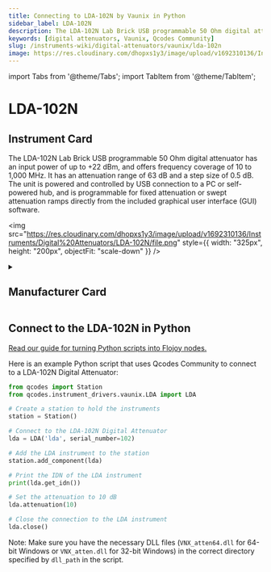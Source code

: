 ```yaml
---
title: Connecting to LDA-102N by Vaunix in Python
sidebar_label: LDA-102N
description: The LDA-102N Lab Brick USB programmable 50 Ohm digital attenuator has an input power of up to +22 dBm, and offers frequency coverage of 10 to 1,000 MHz. It has an attenuation range of 63 dB and a step size of 0.5 dB. The unit is powered and controlled by USB connection to a PC or self-powered hub, and is programmable for fixed attenuation or swept attenuation ramps directly from the included graphical user interface (GUI) software.
keywords: [digital attenuators, Vaunix, Qcodes Community]
slug: /instruments-wiki/digital-attenuators/vaunix/lda-102n
image: https://res.cloudinary.com/dhopxs1y3/image/upload/v1692310136/Instruments/Digital%20Attenuators/LDA-102N/file.png
---
```


import Tabs from '@theme/Tabs';
import TabItem from '@theme/TabItem';

# LDA-102N

## Instrument Card

<div className="flex">

<div>

The LDA-102N Lab Brick USB programmable 50 Ohm digital attenuator has an input power of up to +22 dBm, and offers frequency coverage of 10 to 1,000 MHz. It has an attenuation range of 63 dB and a step size of 0.5 dB. The unit is powered and controlled by USB connection to a PC or self-powered hub, and is programmable for fixed attenuation or swept attenuation ramps directly from the included graphical user interface (GUI) software.

</div>

<img src="https://res.cloudinary.com/dhopxs1y3/image/upload/v1692310136/Instruments/Digital%20Attenuators/LDA-102N/file.png" style={{ width: "325px", height: "200px", objectFit: "scale-down" }} />

</div>

<details>
<summary><h2>Manufacturer Card</h2></summary>

<img src="https://res.cloudinary.com/dhopxs1y3/image/upload/e_bgremoval/v1692125985/Instruments/Vendor%20Logos/Vaunix.png" style={{ width: "100%", height: "170px",objectFit: "scale-down" }} />

Vaunix Technology Corp. designs, manufactures, and services RF and microwave test equipment and digital radio communications products. Utilizing our deep RF and software engineering expertise, rooted in microwave radio and wireless equipment repair and testing, Vaunix developed the Lab Brick® family of electronic test products, which set a new standard for cost, size, and simplicity of wireless testing devices. Powered by a USB connection and controlled by easy-to-use, graphical-user-interface (GUI) software, Lab Bricks have been designed to meet the needs of wireless engineers and technicians who want to create flexible, customized system solutions either in the lab or in the field. We 've expanded our Lab Brick® family of electronic test products to include Attenuator Matrix solutions that double as Wireless [Handover Test Systems](https://vaunix.com/handover-test-systems/) to give our test technicians and product engineers the advanced capability to solve unique wireless _handover _testing challenges and bring affordability, functionality, reliability and simplicity to the microwave test bench. <a href="https://vaunix.com/">Website</a>.

<ul>
  <li>Headquarters: USA</li>
  <li>Yearly Revenue (millions, USD): 5.0</li>
</ul>
</details>

## Connect to the LDA-102N in Python

[Read our guide for turning Python scripts into Flojoy nodes.](https://docs.flojoy.ai/custom-nodes/creating-custom-node/)
<Tabs>
<TabItem value="Qcodes Community" label="Qcodes Community">

Here is an example Python script that uses Qcodes Community to connect to a LDA-102N Digital Attenuator:

```python
from qcodes import Station
from qcodes.instrument_drivers.vaunix.LDA import LDA

# Create a station to hold the instruments
station = Station()

# Connect to the LDA-102N Digital Attenuator
lda = LDA('lda', serial_number=102)

# Add the LDA instrument to the station
station.add_component(lda)

# Print the IDN of the LDA instrument
print(lda.get_idn())

# Set the attenuation to 10 dB
lda.attenuation(10)

# Close the connection to the LDA instrument
lda.close()
```

Note: Make sure you have the necessary DLL files (`VNX_atten64.dll` for 64-bit Windows or `VNX_atten.dll` for 32-bit Windows) in the correct directory specified by `dll_path` in the script.

</TabItem>
</Tabs>